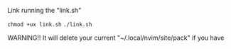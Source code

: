 Link running the "link.sh"

`chmod +ux link.sh`
`./link.sh`

WARNING!! It will delete your current "~/.local/nvim/site/pack" if you have

